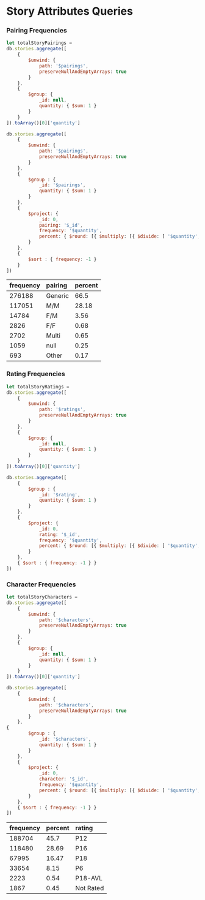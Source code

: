 # Story Attributes Queries

### Pairing Frequencies
```javascript
let totalStoryPairings = 
db.stories.aggregate([
	{
        $unwind: {
            path: '$pairings',
            preserveNullAndEmptyArrays: true
        }
    },
    {
        $group: {
            _id: null,
            quantity: { $sum: 1 }
        }
    }
]).toArray()[0]['quantity']

db.stories.aggregate([
    {
        $unwind: {
            path: '$pairings',
            preserveNullAndEmptyArrays: true
        }
    },
    {
        $group : {
            _id: '$pairings',
            quantity: { $sum: 1 }
        }
    },
    {
        $project: {
            _id: 0,
            pairing: '$_id',
            frequency: '$quantity',
            percent: { $round: [{ $multiply: [{ $divide: [ '$quantity', totalStoryPairings ]}, 100 ]}, 2]}
        }
    },
    {
        $sort : { frequency: -1 }
    }
])
```
| frequency | pairing | percent |
| :--- | :--- | :--- |
| 276188 | Generic | 66.5 |
| 117051 | M/M | 28.18 |
| 14784 | F/M | 3.56 |
| 2826 | F/F | 0.68 |
| 2702 | Multi | 0.65 |
| 1059 | null | 0.25 |
| 693 | Other | 0.17 |


### Rating Frequencies
```javascript
let totalStoryRatings = 
db.stories.aggregate([
	{
        $unwind: {
            path: '$ratings',
            preserveNullAndEmptyArrays: true
        }
    },
    {
        $group: {
            _id: null,
            quantity: { $sum: 1 }
        }
    }
]).toArray()[0]['quantity']

db.stories.aggregate([
    {
        $group : {
            _id: '$rating',
            quantity: { $sum: 1 }
        }
    },
    {
        $project: {
            _id: 0,
            rating: '$_id',
            frequency: '$quantity',
            percent: { $round: [{ $multiply: [{ $divide: [ '$quantity', totalStoryRatings ]}, 100 ]}, 2]}
        }
    },
    { $sort : { frequency: -1 } }
])
```

### Character Frequencies
```javascript
let totalStoryCharacters =
db.stories.aggregate([
    {
        $unwind: {
            path: '$characters',
            preserveNullAndEmptyArrays: true
        }
    },
    {
        $group: {
            _id: null,
            quantity: { $sum: 1 }
        }
    }
]).toArray()[0]['quantity']

db.stories.aggregate([
    {
        $unwind: {
            path: '$characters',
            preserveNullAndEmptyArrays: true
        }
    },
{
        $group : {
            _id: '$characters',
            quantity: { $sum: 1 }
        }
    },
    {
        $project: {
            _id: 0,
            character: '$_id',
            frequency: '$quantity',
            percent: { $round: [{ $multiply: [{ $divide: [ '$quantity', totalStoryCharacters ]}, 100 ]}, 2]}
        }
    },
    { $sort : { frequency: -1 } }
])
```
| frequency | percent | rating |
| :--- | :--- | :--- |
| 188704 | 45.7 | P12 |
| 118480 | 28.69 | P16 |
| 67995 | 16.47 | P18 |
| 33654 | 8.15 | P6 |
| 2223 | 0.54 | P18-AVL |
| 1867 | 0.45 | Not Rated |

